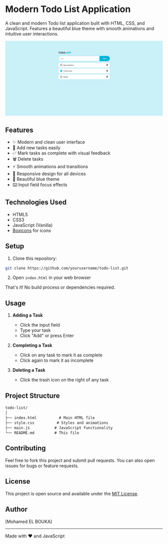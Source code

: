 # Modern Todo List Application

A clean and modern Todo list application built with HTML, CSS, and JavaScript. Features a beautiful blue theme with smooth animations and intuitive user interactions.

![Todo App Preview](preview.png)

## Features

- ✨ Modern and clean user interface
- 🎯 Add new tasks easily
- ✅ Mark tasks as complete with visual feedback
- 🗑️ Delete tasks
- ⚡ Smooth animations and transitions
- 📱 Responsive design for all devices
- 🎨 Beautiful blue theme
- ⌨️ Input field focus effects

## Technologies Used

- HTML5
- CSS3
- JavaScript (Vanilla)
- [Boxicons](https://boxicons.com/) for icons

## Setup

1. Clone this repository:
```bash
git clone https://github.com/yourusername/todo-list.git
```

2. Open `index.html` in your web browser

That's it! No build process or dependencies required.

## Usage

1. **Adding a Task**
   - Click the input field
   - Type your task
   - Click "Add" or press Enter

2. **Completing a Task**
   - Click on any task to mark it as complete
   - Click again to mark it as incomplete

3. **Deleting a Task**
   - Click the trash icon on the right of any task

## Project Structure

```
todo-list/
│
├── index.html          # Main HTML file
├── style.css          # Styles and animations
├── main.js           # JavaScript functionality
└── README.md         # This file
```

## Contributing

Feel free to fork this project and submit pull requests. You can also open issues for bugs or feature requests.

## License

This project is open source and available under the [MIT License](LICENSE).

## Author

[Mohamed EL BOUKA]

---

Made with ❤️ and JavaScript 